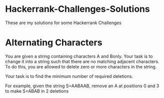 # Hackerrank-Challenges-Solutions
These are  my solutions for some Hackerrank  Challenges

# Alternating Characters
You are given a string containing characters A and  Bonly. Your task is to change it into a string such that there are no matching adjacent characters. To do this, you are allowed to delete zero or more characters in the string.

Your task is to find the minimum number of required deletions.

For example, given the string S=AABAAB, remove an A at positions 0 and 3 to make S=ABAB  in 2 deletions
